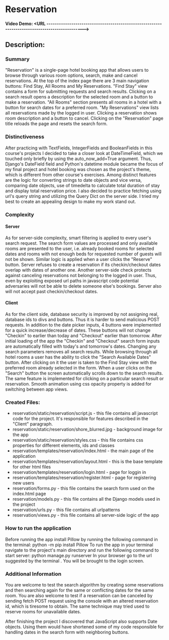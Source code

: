# Reservation
#### Video Demo: <URL ---------------------------------------------------------------------------------------------->
## Description:
### Summary
"Reservation" is a single-page hotel booking app that allows users to browse through various room options, search, make and cancel reservations. At the top of the index page there are 3 main navigation buttons: Find Stay, All Rooms and My Reservations. "Find Stay" view contains a form for submitting requests and search results. Clicking on a search result opens a description for the selected room and a button to make a reservation. "All Rooms" section presents all rooms in a hotel with a button for search dates for a preferred room. "My Reservations" view lists all reservations made by the logged in user. Clicking a reservation shows room description and a button to cancel. Clicking on the "Reservation" page title reloads the page and resets the search form.

### Distinctiveness
After practicing with TextFields, IntegerFields and BooleanFields in this course's projects I decided to take a closer look at DateTimeField, which we touched only briefly by using the auto_now_add=True argument. Thus, Django's DateField field and Python's datetime module became the focus of my final project and hotel booking was chosen as the project's theme, which is different from other course's exercises. Among distinct features are the logic for converting strings to date objects and vice versa, comparing date objects, use of timedelta to calculate total duration of stay and display total reservation price. I also decided to practice fetching using url's query string and utilizing the Query Dict on the server side. I tried my best to create an appealing design to make my work stand out.

### Complexity

#### Server
As for server-side complexity, smart filtering is applied to every user's search request. The search form values are processed and only available rooms are presented to the user, i.e. already booked rooms for selected dates and rooms with not enough beds for requested number of guests will not be shown. Similar logic is applied when a user clicks the "Reserve" button. Server refuses to create a reservation if its checkin/checkout dates overlap with dates of another one. Another server-side check protects against canceling reservations not belonging to the logged in user. Thus, even by exploiting exposed url paths in javascript code potential adversaries will not be able to delete someone else's bookings. Server also will not accept past checkin/checkout dates.

#### Client
As for the client side, database security is improved by not assigning real, database ids to divs and buttons. Thus it is harder to send malicious POST requests. In addition to the date picker inputs, 4 buttons were implemented for a quick increase/decrease of dates. These buttons will not change "Checkin" to earlier than today and "Checkout" earlier than tomorrow. After initial loading of the app the "Checkin" and "Checkout" search form inputs are automatically filled with today's and tomorrow's dates. Changing any search parameters removes all search results. While browsing through all hotel rooms a user has the ability to click the "Search Available Dates" button. After clicking on it the user is taken to the Find Stay view with the preferred room already selected in the form. When a user clicks on the "Search" button the screen automatically scrolls down to the search results. The same feature is implemented for clicking on a particular search result or reservation. Smooth animation using css opacity property is added for switching between app views. 

### Created Files:

- reservation/static/reservation/script.js - this file contains all javascript code for the project. It's responsible for features described in the "Client" paragraph.
- reservation/static/reservation/shore_blurred.jpg - background image for the app
- reservation/static/reservation/styles.css - this file contains css properties for different elements, ids and classes
- reservation/templates/reservation/index.html - the main page of the application
- reservation/templates/reservation/layout.html - this is the base template for other html files
- reservation/templates/reservation/login.html - page for loggin in
- reservation/templates/reservation/register.html - page for registering new users
- reservation/forms.py - this file contains the search form used on the index.html page
- reservation/models.py - this file contains all the Django models used in the project
- reservation/urls.py - this file contains all urlpatterns
- reservation/views.py - this file contains all server-side logic of the app

### How to run the application

Before running the app install Pillow by running the following command in the terminal:
    python -m pip install Pillow
To run the app in your terminal navigate to the project's main directory and run the following command to start server:
    python manage.py runserver
In your browser go to the url suggested by the terminal . You will be brought to the login screen.

### Additional Information

You are welcome to test the search algorithm by creating some reservations and then searching again for the same or conflicting dates for the same room. You are also welcome to test if a reservation can be canceled by sending fetch POST request using the console with an altered reservation id, which is tiresome to obtain. The same technique may tried used to reserve rooms for unavailable dates.

After finishing the project I discovered that JavaScript also supports Date objects. Using them would have shortened some of my code responsible for handling dates in the search form with neighboring buttons.